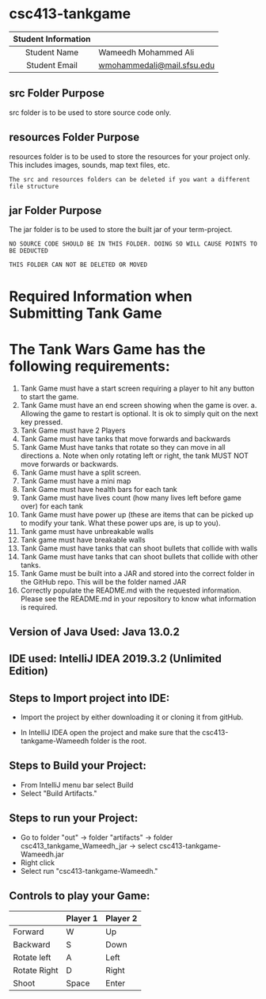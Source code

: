 # csc413-tankgame


| Student Information |                              |
|:-------------------:|------------------------------|
|  Student Name       |   Wameedh Mohammed Ali       |
|  Student Email      |   wmohammedali@mail.sfsu.edu |

## src Folder Purpose 
src folder is to be used to store source code only.

## resources Folder Purpose 
resources folder is to be used to store the resources for your project only. This includes images, sounds, map text files, etc.

`The src and resources folders can be deleted if you want a different file structure`

## jar Folder Purpose 
The jar folder is to be used to store the built jar of your term-project.

`NO SOURCE CODE SHOULD BE IN THIS FOLDER. DOING SO WILL CAUSE POINTS TO BE DEDUCTED`

`THIS FOLDER CAN NOT BE DELETED OR MOVED`

# Required Information when Submitting Tank Game

# The Tank Wars Game has the following requirements:

1. Tank Game must have a start screen requiring a player to hit any button to start the game.
2. Tank Game must have an end screen showing when the game is over.
a. Allowing the game to restart is optional. It is ok to simply quit on the next key
pressed.
3. Tank Game must have 2 Players
4. Tank Game must have tanks that move forwards and backwards
5. Tank Game Must have tanks that rotate so they can move in all directions
a. Note when only rotating left or right, the tank MUST NOT move forwards or backwards.
6. Tank Game must have a split screen.
7. Tank Game must have a mini map
8. Tank Game must have health bars for each tank
9. Tank Game must have lives count (how many lives left before game over) for each tank
10. Tank Game must have power up (these are items that can be picked up to modify your
tank. What these power ups are, is up to you).
11. Tank game must have unbreakable walls
12. Tank game must have breakable walls
13. Tank Game must have tanks that can shoot bullets that collide with walls
14. Tank Game must have tanks that can shoot bullets that collide with other tanks.
15. Tank Game must be built into a JAR and stored into the correct folder in the GitHub
repo. This will be the folder named JAR
16. Correctly populate the README.md with the requested information. Please see the
README.md in your repository to know what information is required.

## Version of Java Used: Java 13.0.2

## IDE used: IntelliJ IDEA 2019.3.2 (Unlimited Edition)

## Steps to Import project into IDE:

* Import the project by either downloading it or cloning it from gitHub.

* In IntelliJ IDEA open the project and make sure that the csc413-tankgame-Wameedh folder is the root.

## Steps to Build your Project:
* From IntelliJ menu bar select Build
* Select "Build Artifacts."
 
## Steps to run your Project:
* Go to folder "out" -> folder "artifacts" -> folder csc413_tankgame_Wameedh_jar -> select csc413-tankgame-Wameedh.jar
* Right click
* Select run "csc413-tankgame-Wameedh."

## Controls to play your Game:

|               | Player 1 | Player 2 |
|---------------|----------|----------|
|  Forward      |    W     |    Up    |
|  Backward     |    S     |   Down   |
|  Rotate left  |    A     |   Left   |
|  Rotate Right |    D     |   Right  |
|  Shoot        |  Space   |   Enter  |

<!-- you may add more controls if you need to. -->
